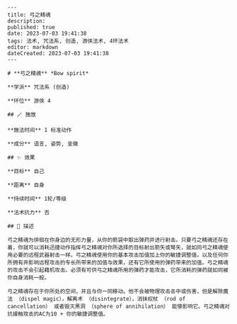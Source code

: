 
    ---
    title: 弓之精魂
    description: 
    published: true
    date: 2023-07-03 19:41:38
    tags: 法术, 咒法系, 创造, 游侠法术, 4环法术
    editor: markdown
    dateCreated: 2023-07-03 19:41:38
    ---

    # **弓之精魂** *Bow spirit*

    **学派** 咒法系 (创造) 

    **环位** 游侠 4

    ## 🪄 施放

    **施法时间** 1 标准动作

    **成分** 语言, 姿势, 圣徽

    ## ✨ 效果 

    **目标** 自己 

    **距离** 自身  

    **持续时间** 1轮/等级 

    **法术抗力** 否

    ## 📖 描述

    弓之精魂为徘徊在你身边的无形力量，从你的箭袋中取出弹药并进行射击。只要弓之精魂还存在着，你就可以消耗迅捷动作指挥弓之精魂对你所选择的目标射出箭矢或弩矢，就如同弓之精魂使用必要的远程武器射击一样。弓之精魂使用你的基本攻击加值加上你的敏捷调整值，以及任何你所拥有并影响远程攻击的专长所带来的加值与效果，还有它所使用的弹药带来的加值。弓之精魂的攻击不会引起藉机攻击。必须有可供弓之精魂所用的弹药才能攻击，它所消耗的弹药就如同被你自身消耗一般。

    弓之精魂存在于你所处的空间，并且与你一同移动。他不会被物理攻击击中或伤害，但是解除魔法 （dispel magic），解离术 （disintegrate），消抹权杖 （rod of cancellation） 或者毁灭黑洞 （sphere of annihilation） 能够影响它。弓之精魂对抗接触攻击的AC为10 + 你的敏捷调整值。
    
